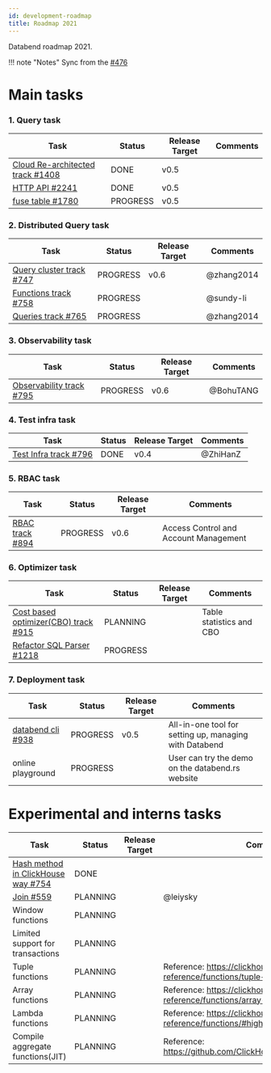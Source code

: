 ```yaml
---
id: development-roadmap
title: Roadmap 2021
---
```


Databend roadmap 2021.

!!! note "Notes"
    Sync from the [#476](https://github.com/datafuselabs/databend/issues/746)

# Main tasks

###  1. Query task

| Task                                         | Status    | Release Target | Comments        | 
| ----------------------------------------------- | --------- | -------------- | --------------- | 
| [ Cloud Re-architected track #1408](https://github.com/datafuselabs/databend/issues/1408)| DONE  | v0.5    |   |
| [ HTTP API #2241](https://github.com/datafuselabs/databend/issues/2241)| DONE  | v0.5  |   |
| [ fuse table #1780](https://github.com/datafuselabs/databend/issues/1780)| PROGRESS  |  v0.5 |   |


###  2. Distributed Query task

| Task                                         | Status    | Release Target | Comments        | 
| ----------------------------------------------- | --------- | -------------- | --------------- | 
| [Query cluster track #747](https://github.com/datafuselabs/databend/issues/747) | PROGRESS  |  v0.6 | @zhang2014 |
| [Functions track #758](https://github.com/datafuselabs/databend/issues/758)| PROGRESS  |   | @sundy-li   |
|[Queries track #765](https://github.com/datafuselabs/databend/issues/765/)|PROGRESS| | @zhang2014|


### 3. Observability task
| Task                                         | Status    | Release Target | Comments        | 
| ----------------------------------------------- | --------- | -------------- | --------------- | 
| [Observability track #795](https://github.com/datafuselabs/databend/issues/795) | PROGRESS  |  v0.6 | @BohuTANG  |

### 4. Test infra task

| Task                                         | Status    | Release Target | Comments        | 
| ----------------------------------------------- | --------- | -------------- | --------------- | 
| [Test Infra track #796](https://github.com/datafuselabs/databend/issues/796) | DONE  |  v0.4 | @ZhiHanZ  |

### 5. RBAC task

| Task                                         | Status    | Release Target | Comments        | 
| ----------------------------------------------- | --------- | -------------- | --------------- | 
| [RBAC track #894](https://github.com/datafuselabs/databend/issues/894) | PROGRESS  | v0.6  |  Access Control and Account Management |

### 6. Optimizer task

| Task                                         | Status    | Release Target | Comments        | 
| ----------------------------------------------- | --------- | -------------- | --------------- | 
| [Cost based optimizer(CBO) track #915](https://github.com/datafuselabs/databend/issues/915) | PLANNING  |   |  Table statistics and CBO |
| [ Refactor SQL Parser #1218](https://github.com/datafuselabs/databend/issues/1218)| PROGRESS  |     | |

### 7. Deployment task

| Task                                         | Status    | Release Target | Comments        | 
| ----------------------------------------------- | --------- | -------------- | --------------- | 
| [ databend cli #938](https://github.com/datafuselabs/databend/issues/938) | PROGRESS  | v0.5   |  All-in-one tool for setting up, managing with Databend |
| online playground  | PROGRESS  |   | User can try the demo on the databend.rs website |

# Experimental and interns tasks

| Task                                         | Status    | Release Target | Comments        | 
| ----------------------------------------------- | --------- | -------------- | --------------- | 
| [Hash method in ClickHouse way #754](https://github.com/datafuselabs/databend/issues/754) | DONE  |   |  |
| [Join #559](https://github.com/datafuselabs/databend/pull/559) |  PLANNING |   | @leiysky  |
| Window functions | PLANNING  |   |  |
| Limited support for transactions | PLANNING  |   |  |
| Tuple functions | PLANNING  |   | Reference: https://clickhouse.tech/docs/en/sql-reference/functions/tuple-functions/  |
| Array functions | PLANNING  |   |  Reference: https://clickhouse.tech/docs/en/sql-reference/functions/array-functions/ |
| Lambda functions | PLANNING  |   | Reference: https://clickhouse.tech/docs/en/sql-reference/functions/#higher-order-functions  |
| Compile aggregate functions(JIT) | PLANNING  |   | Reference: https://github.com/ClickHouse/ClickHouse/pull/24789  |
